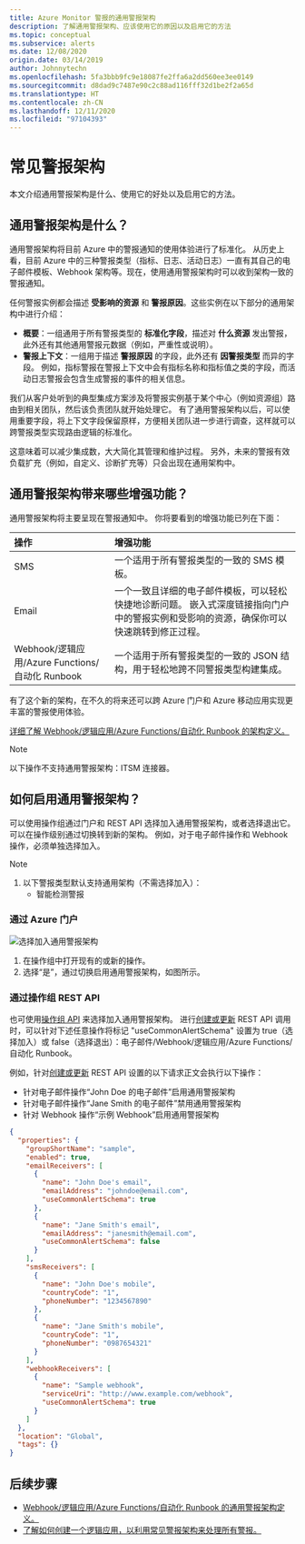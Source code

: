 ```yaml
---
title: Azure Monitor 警报的通用警报架构
description: 了解通用警报架构、应该使用它的原因以及启用它的方法
ms.topic: conceptual
ms.subservice: alerts
ms.date: 12/08/2020
origin.date: 03/14/2019
author: Johnnytechn
ms.openlocfilehash: 5fa3bbb9fc9e18087fe2ffa6a2dd560ee3ee0149
ms.sourcegitcommit: d8dad9c7487e90c2c88ad116fff32d1be2f2a65d
ms.translationtype: HT
ms.contentlocale: zh-CN
ms.lasthandoff: 12/11/2020
ms.locfileid: "97104393"
---
```

# <a name="common-alert-schema"></a>常见警报架构

本文介绍通用警报架构是什么、使用它的好处以及启用它的方法。

## <a name="what-is-the-common-alert-schema"></a>通用警报架构是什么？

通用警报架构将目前 Azure 中的警报通知的使用体验进行了标准化。 从历史上看，目前 Azure 中的三种警报类型（指标、日志、活动日志）一直有其自己的电子邮件模板、Webhook 架构等。现在，使用通用警报架构时可以收到架构一致的警报通知。

任何警报实例都会描述 **受影响的资源** 和 **警报原因**。这些实例在以下部分的通用架构中进行介绍：
* **概要**：一组通用于所有警报类型的 **标准化字段**，描述对 **什么资源** 发出警报，此外还有其他通用警报元数据（例如，严重性或说明）。 
* **警报上下文**：一组用于描述 **警报原因** 的字段，此外还有 **因警报类型** 而异的字段。 例如，指标警报在警报上下文中会有指标名称和指标值之类的字段，而活动日志警报会包含生成警报的事件的相关信息。 

我们从客户处听到的典型集成方案涉及将警报实例基于某个中心（例如资源组）路由到相关团队，然后该负责团队就开始处理它。 有了通用警报架构以后，可以使用重要字段，将上下文字段保留原样，方便相关团队进一步进行调查，这样就可以跨警报类型实现路由逻辑的标准化。

这意味着可以减少集成数，大大简化其管理和维护过程。  另外，未来的警报有效负载扩充（例如，自定义、诊断扩充等）只会出现在通用架构中。

## <a name="what-enhancements-does-the-common-alert-schema-bring"></a>通用警报架构带来哪些增强功能？

通用警报架构将主要呈现在警报通知中。 你将要看到的增强功能已列在下面：

| 操作 | 增强功能|
|:---|:---|
| SMS | 一个适用于所有警报类型的一致的 SMS 模板。 |
| Email | 一个一致且详细的电子邮件模板，可以轻松快捷地诊断问题。 嵌入式深度链接指向门户中的警报实例和受影响的资源，确保你可以快速跳转到修正过程。 |
| Webhook/逻辑应用/Azure Functions/自动化 Runbook | 一个适用于所有警报类型的一致的 JSON 结构，用于轻松地跨不同警报类型构建集成。 |

有了这个新的架构，在不久的将来还可以跨 Azure 门户和 Azure 移动应用实现更丰富的警报使用体验。 

[详细了解 Webhook/逻辑应用/Azure Functions/自动化 Runbook 的架构定义。](./alerts-common-schema-definitions.md)

> [!NOTE]
> 以下操作不支持通用警报架构：ITSM 连接器。

## <a name="how-do-i-enable-the-common-alert-schema"></a>如何启用通用警报架构？

可以使用操作组通过门户和 REST API 选择加入通用警报架构，或者选择退出它。 可以在操作级别通过切换转到新的架构。 例如，对于电子邮件操作和 Webhook 操作，必须单独选择加入。

> [!NOTE]
> 1. 以下警报类型默认支持通用架构（不需选择加入）：
>     * 智能检测警报

### <a name="through-the-azure-portal"></a>通过 Azure 门户

![选择加入通用警报架构](./media/alerts-common-schema/portal-opt-in.png)

1. 在操作组中打开现有的或新的操作。 
1. 选择“是”，通过切换启用通用警报架构，如图所示。

### <a name="through-the-action-groups-rest-api"></a>通过操作组 REST API

也可使用[操作组 API](https://docs.microsoft.com/rest/api/monitor/actiongroups) 来选择加入通用警报架构。 进行[创建或更新](https://docs.microsoft.com/rest/api/monitor/actiongroups/createorupdate) REST API 调用时，可以针对下述任意操作将标记 "useCommonAlertSchema" 设置为 true（选择加入）或 false（选择退出）：电子邮件/Webhook/逻辑应用/Azure Functions/自动化 Runbook。

例如，针对[创建或更新](https://docs.microsoft.com/rest/api/monitor/actiongroups/createorupdate) REST API 设置的以下请求正文会执行以下操作：

* 针对电子邮件操作“John Doe 的电子邮件”启用通用警报架构
* 针对电子邮件操作“Jane Smith 的电子邮件”禁用通用警报架构
* 针对 Webhook 操作“示例 Webhook”启用通用警报架构

```json
{
  "properties": {
    "groupShortName": "sample",
    "enabled": true,
    "emailReceivers": [
      {
        "name": "John Doe's email",
        "emailAddress": "johndoe@email.com",
        "useCommonAlertSchema": true
      },
      {
        "name": "Jane Smith's email",
        "emailAddress": "janesmith@email.com",
        "useCommonAlertSchema": false
      }
    ],
    "smsReceivers": [
      {
        "name": "John Doe's mobile",
        "countryCode": "1",
        "phoneNumber": "1234567890"
      },
      {
        "name": "Jane Smith's mobile",
        "countryCode": "1",
        "phoneNumber": "0987654321"
      }
    ],
    "webhookReceivers": [
      {
        "name": "Sample webhook",
        "serviceUri": "http://www.example.com/webhook",
        "useCommonAlertSchema": true
      }
    ]
  },
  "location": "Global",
  "tags": {}
}
```





## <a name="next-steps"></a>后续步骤

- [Webhook/逻辑应用/Azure Functions/自动化 Runbook 的通用警报架构定义。](./alerts-common-schema-definitions.md)
- [了解如何创建一个逻辑应用，以利用常见警报架构来处理所有警报。](./alerts-common-schema-integrations.md)


